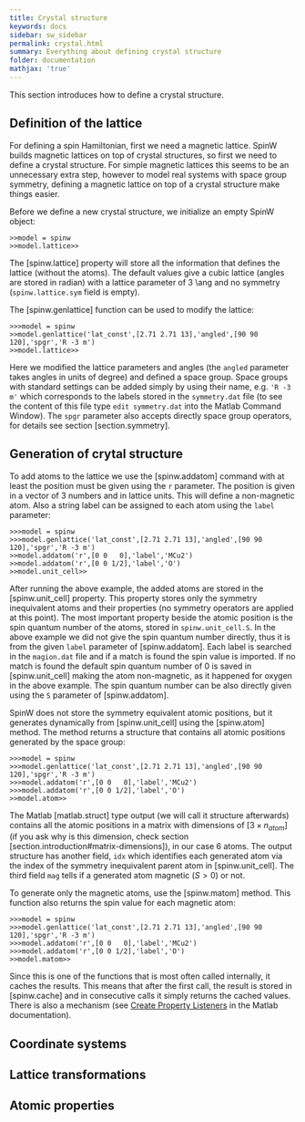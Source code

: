 ```yaml
---
title: Crystal structure
keywords: docs
sidebar: sw_sidebar
permalink: crystal.html
summary: Everything about defining crystal structure
folder: documentation
mathjax: 'true'
---
```


This section introduces how to define a crystal structure.

## Definition of the lattice

For defining a spin Hamiltonian, first we need a magnetic lattice. SpinW builds magnetic lattices on top of crystal structures, so first we need to define a crystal structure. For simple magnetic lattices this seems to be an unnecessary extra step, however to model real systems with space group symmetry, defining a magnetic lattice on top of a crystal structure make things easier.

Before we define a new crystal structure, we initialize an empty SpinW object:
```
>>model = spinw
>>model.lattice>>
```
The [spinw.lattice] property will store all the information that defines the lattice (without the atoms). The default values give a cubic lattice (angles are stored in radian) with a lattice parameter of 3 \\ang and no symmetry (`spinw.lattice.sym` field is empty).

The [spinw.genlattice] function can be used to modify the lattice:
```
>>>model = spinw
>>model.genlattice('lat_const',[2.71 2.71 13],'angled',[90 90 120],'spgr','R -3 m')
>>model.lattice>>
```
Here we modified the lattice parameters and angles (the `angled` parameter takes angles in units of degree) and defined a space group. Space groups with standard settings can be added simply by using their name, e.g. `'R -3 m'` which corresponds to the labels stored in the `symmetry.dat` file (to see the content of this file type `edit symmetry.dat` into the Matlab Command Window). The `spgr` parameter also accepts directly space group operators, for details see section [section.symmetry].

## Generation of crytal structure

To add atoms to the lattice we use the [spinw.addatom] command with at least the position must be given using the `r` parameter. The position is given in a vector of 3 numbers and in lattice units. This will define a non-magnetic atom. Also a string label can be assigned to each atom using the `label` parameter:

```
>>>model = spinw
>>>model.genlattice('lat_const',[2.71 2.71 13],'angled',[90 90 120],'spgr','R -3 m')
>>model.addatom('r',[0 0   0],'label','MCu2')
>>model.addatom('r',[0 0 1/2],'label','O')
>>model.unit_cell>>
```
After running the above example, the added atoms are stored in the [spinw.unit_cell] property. This property stores only the symmetry inequivalent atoms and their properties (no symmetry operators are applied at this point). The most important property beside the atomic position is the spin quantum number of the atoms, stored in `spinw.unit_cell.S`. In the above example we did not give the spin quantum number directly, thus it is from the given `label` parameter of [spinw.addatom]. Each label is searched in the `magion.dat` file and if a match is found the spin value is imported. If no match is found the default spin quantum number of 0 is saved in [spinw.unit_cell] making the atom non-magnetic, as it happened for oxygen in the above example. The spin quantum number can be also directly given using the `S` parameter of [spinw.addatom].

SpinW does not store the symmetry equivalent atomic positions, but it generates dynamically from [spinw.unit_cell] using the [spinw.atom] method. The method returns a structure that contains all atomic positions generated by the space group:
```
>>>model = spinw
>>>model.genlattice('lat_const',[2.71 2.71 13],'angled',[90 90 120],'spgr','R -3 m')
>>>model.addatom('r',[0 0   0],'label','MCu2')
>>>model.addatom('r',[0 0 1/2],'label','O')
>>model.atom>>
```
The Matlab [matlab.struct] type output (we will call it structure afterwards) contains all the atomic positions in a matrix with dimensions of $[3\times n_{atom}]$ (if you ask why is this dimension, check section [section.introduction#matrix-dimensions]), in our case 6 atoms. The output structure has another field, `idx` which identifies each generated atom via the index of the symmetry inequivalent parent atom in [spinw.unit_cell]. The third field `mag` tells if a generated atom magnetic ($S>0$) or not.

To generate only the magnetic atoms, use the [spinw.matom] method. This function also returns the spin value for each magnetic atom:
```
>>>model = spinw
>>>model.genlattice('lat_const',[2.71 2.71 13],'angled',[90 90 120],'spgr','R -3 m')
>>>model.addatom('r',[0 0   0],'label','MCu2')
>>>model.addatom('r',[0 0 1/2],'label','O')
>>model.matom>>
```

Since this is one of the functions that is most often called internally, it caches the results. This means that after the first call, the result is stored in [spinw.cache] and in consecutive calls it simply returns the cached values. There is also a mechanism (see [Create Property Listeners](https://www.mathworks.com/help/matlab/matlab_oop/listening-for-changes-to-property-values.html#brkimdj-1) in the Matlab documentation). 




## Coordinate systems
## Lattice transformations
## Atomic properties
